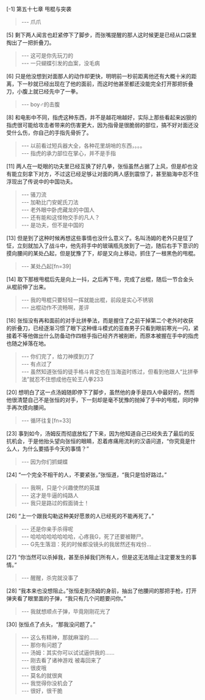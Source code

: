 
[-1] 第五十七章 甩棍与突袭
>--- 爪爪<br>

[5] 剩下两人闻言也赶紧停下了脚步，而张嘴提醒的那人这时候更是已经从口袋里掏出了一把折叠刀。
>--- 这可是你先玩刀的<br>
>--- 一只蝴蝶引发的血案，没毛病<br>

[6] 只是他没想到对面那人的动作却更快，明明前一秒前距离他还有大概十米的距离，下一秒就已经出现在了他的面前，而这时他甚至都还没能完全打开那把折叠刀，小腹上就已经先中了一拳。
>--- boy♂的击腹<br>

[8] 和电影中不同，指虎这种东西，并不是越花哨越好，实际上那些看起来凶狠的指虎很可能给攻击者带来的伤害更大，因为指骨是很脆弱的部位，搞不好对面还没受什么伤，你自己的手指先骨折了。
>--- 以前看过短兵器大全，各种花里胡哨的东西，。。。<br>
>--- 指虎的承力部位在掌心，并不是手指<br>

[11] 两人在一眨眼的功夫里已经互换了好几拳，张恒虽然占据了上风，但是却也没有能立刻拿下对方，不过这已经足够让对面的两人感到震惊了，甚至脑海中忍不住浮现出了传说中的中国功夫。
>--- 骚刀流<br>
>--- 加勒比门安妮氏刀法<br>
>--- 老外眼中卧虎藏龙的中国人<br>
>--- 还有能和这怪物交手的凡人？<br>
>--- 是功夫，但不是中国的<br>

[13] 但是到了这种时候再想这些事情也没什么意义了。名叫汤姆的老外只是怔了怔，立刻就加入了战斗中，他先将手中的玻璃瓶先放到了一边，随后右手下意识的摸向腰间的某处凸起，但是犹豫了下，却是又向上移动，抓住了一根黑色的甩棍。
>--- 某处凸起[fn=39]<br>

[14] 取下那根甩棍后先是向上一抖，之后再下甩，完成了出棍，随后一节合金头从棍前伸了出来。
>--- 我的甩棍只要轻轻一挥就能出棍，前段是实心不锈钢<br>
>--- 出棍动作不流畅啊，差评<br>

[18] 张恒没有再和面前的对手比拼拳法，而是握住了之前干掉第二个老外时收获的折叠刀，已经逐渐习惯了眼下这种缠斗模式的亚裔男子只看到眼前寒光一闪，紧接着不等他做出什么防备动作四根手指已经齐齐被削断，而原本被握在手中的指虎也随之掉落在地。
>--- 你们完了，给刀神摸到刀了<br>
>--- 有点过了<br>
>--- 虽然知道张恒的徒手格斗肯定也在当海盗时练过，但看到他跟人“比拼拳法”就忍不住想成他在轮王八拳233<br>

[20] 想明白了这一点汤姆随即停下了脚步，虽然他的身手是四人中最好的，然而他很清楚自己不是张恒的对手，下一刻却是毫不犹豫的抛掉了手中的甩棍，同时伸手再次摸向腰间。
>--- 循环往复[fn=33]<br>

[23] 事到如今，汤姆反而彻底放松了下来，因为他知道自己已经失去了最后的反抗机会，于是他抬头望向张恒的眼睛，忍着疼痛用流利的汉语问道，“你究竟是什么人，为什么要插手今天的事情？”
>--- 因为你们抓蝴蝶<br>

[24] “一个完全不相干的人，不要紧张，”张恒道，“我只是恰好路过。”
>--- 我啊，只是个兴趣使然的英雄<br>
>--- 这才是牛逼的纯路人<br>
>--- 我只是路过的假面骑士！<br>

[26] “上一个跟我勾勒这种美好愿景的人已经死的不能再死了。”
>--- 还是你亲手杀得呢<br>
>--- 哈哈哈哈哈哈哈哈，心疼我G，死了还要被鞭尸。<br>
>--- G先生落泪：死的时候都没镜头的我居然还有戏份…<br>

[27] “你当然可以杀掉我，甚至杀掉我们所有人，但是这无法阻止注定要发生的事情。”
>--- 醒醒，杀完就没事了<br>

[28] “我本来也没想阻止。”张恒走到汤姆的身前，抽出了他腰间的那把手枪，打开弹夹看了眼里面的子弹，“我只有几个问题要问你。”
>--- 我就想顺点子弹，毕竟刚刚花光了<br>

[30] 张恒点了点头，“那我没问题了。”
>--- 这么有精神，那就麻溜的……<br>
>--- 那你有问题了<br>
>--- 汤姆：其实你可以试试逼供我的……<br>
>--- 刚去看了诸神游戏 被毒回来了<br>
>--- 很皮哦<br>
>--- 莫名的就很爽<br>
>--- 我觉得你没机会了<br>
>--- 很好，很干脆<br>
